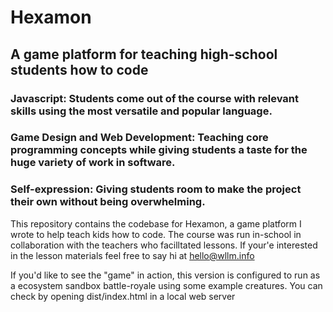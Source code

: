 # Hexamon
## A game platform for teaching high-school students how to code

### Javascript: Students come out of the course with relevant skills using the most versatile and popular language.

### Game Design and Web Development: Teaching core programming concepts while giving students a taste for the huge variety of work in software.

### Self-expression: Giving students room to make the project their own without being overwhelming.

This repository contains the codebase for Hexamon, a game platform I wrote to help teach kids how to code. The course was run in-school in collaboration with the teachers who facilltated lessons. If your'e interested in the lesson materials feel free to say hi at hello@wllm.info

If you'd like to see the "game" in action, this version is configured to run as a ecosystem sandbox battle-royale using some example creatures. You can check by opening dist/index.html in a local web server  